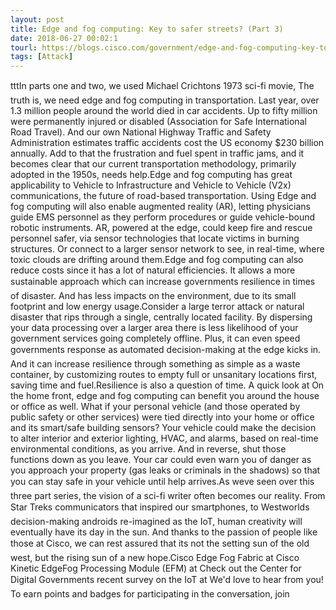 ```yaml
---
layout: post
title: Edge and fog computing: Key to safer streets? (Part 3)
date: 2018-06-27 00:02:1
tourl: https://blogs.cisco.com/government/edge-and-fog-computing-key-to-safer-streets-part-3
tags: [Attack]
---
```

tttIn parts one and two, we used Michael Crichtons 1973 sci-fi movie, The truth is, we need edge and fog computing in transportation. Last year, over 1.3 million people around the world died in car accidents. Up to fifty million were permanently injured or disabled (Association for Safe International Road Travel). And our own National Highway Traffic and Safety Administration estimates traffic accidents cost the US economy $230 billion annually. Add to that the frustration and fuel spent in traffic jams, and it becomes clear that our current transportation methodology, primarily adopted in the 1950s, needs help.Edge and fog computing has great applicability to Vehicle to Infrastructure and Vehicle to Vehicle (V2x) communications, the future of road-based transportation. Using Edge and fog computing will also enable augmented reality (AR), letting physicians guide EMS personnel as they perform procedures or guide vehicle-bound robotic instruments. AR, powered at the edge, could keep fire and rescue personnel safer, via sensor technologies that locate victims in burning structures. Or connect to a larger sensor network to see, in real-time, where toxic clouds are drifting around them.Edge and fog computing can also reduce costs since it has a lot of natural efficiencies. It allows a more sustainable approach which can increase governments resilience in times of disaster. And has less impacts on the environment, due to its small footprint and low energy usage.Consider a large terror attack or natural disaster that rips through a single, centrally located facility. By dispersing your data processing over a larger area there is less likelihood of your government services going completely offline. Plus, it can even speed governments response as automated decision-making at the edge kicks in. And it can increase resilience through something as simple as a waste container, by customizing routes to empty full or unsanitary locations first, saving time and fuel.Resilience is also a question of time. A quick look at On the home front, edge and fog computing can benefit you around the house or office as well. What if your personal vehicle (and those operated by public safety or other services) were tied directly into your home or office and its smart/safe building sensors? Your vehicle could make the decision to alter interior and exterior lighting, HVAC, and alarms, based on real-time environmental conditions, as you arrive. And in reverse, shut those functions down as you leave. Your car could even warn you of danger as you approach your property (gas leaks or criminals in the shadows) so that you can stay safe in your vehicle until help arrives.As weve seen over this three part series, the vision of a sci-fi writer often becomes our reality. From Star Treks communicators that inspired our smartphones, to Westworlds decision-making androids re-imagined as the IoT, human creativity will eventually have its day in the sun. And thanks to the passion of people like those at Cisco, we can rest assured that its not the setting sun of the old west, but the rising sun of a new hope.Cisco Edge Fog Fabric at Cisco Kinetic EdgeFog Processing Module (EFM) at Check out the Center for Digital Governments recent survey on the IoT at We'd love to hear from you! To earn points and badges for participating in the conversation, join 